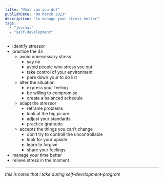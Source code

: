 ```yaml
---
title: "What can you do?"
publishDate: "09 March 2023"
description: "to manage your stress better"
tags:
  - "journal"
  - "self-development"
---
```


- identify stressor
- practice the 4a
  - avoid unnecessary stress
    - say no
    - avoid people who stress you out
    - take control of your environment
    - pare down your to do list
  - alter the situation
    - express your feeling
    - be willing to compromise
    - create a balanced schedule
  - adapt the stressor
    - reframe problems
    - look at the big picure
    - adjust your standards
    - practice gratitude
  - accepts the things you can’t change
    - don’t try to controll the uncontrollable
    - look for your upside
    - learn to forgive
    - share your feelings
- manage your time better
- relieve stress in the moment

---

_this is notes that i take during self-development-pragram_
